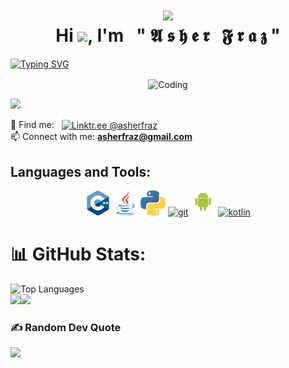 [](https://raw.githubusercontent.com/asherfraz/asherfraz/master/media/Header.png)

 <h1 align="center"> 
  <img src="https://i.giphy.com/Y4bzv6DYbYzy8jDnoW.webp" width="150" >
  <br>
Hi <img src="https://media.giphy.com/media/hvRJCLFzcasrR4ia7z/giphy.gif" width="30px">, I'm &nbsp; " 𝕬 𝖘 𝖍 𝖊 𝖗 &nbsp; 𝕱 𝖗 𝖆 𝖟 " </h1>

[![Typing SVG](https://readme-typing-svg.demolab.com?font=Tektur&size=32&duration=3500&pause=1000&color=5CB3FF&center=true&vCenter=true&random=false&width=1024&height=110&lines=Software+Engineer;Adopting+New+Tech;Student;Programmer)](https://git.io/typing-svg)
<!-- <h3 align="center">Software Engineer | Passionate Android Developer | Adopting New Tech </h3> -->
 

<p align="center">
 <!-- <img align="center" alt="Coding" width="300" height="305" src="https://github.com/asherfraz/asherfraz/blob/main/media/eat_sleep_code_repeat2.gif"> -->
<!--  <img align="center" alt="Coding" width="400" src="https://github.com/asherfraz/asherfraz/blob/main/media/coding-gif.gif"> -->
 <img align="center" alt="Coding" width="480" src="https://i.giphy.com/qgQUggAC3Pfv687qPC.webp">
<br/>
<!--  <img align="center" alt="Coding" width="400" src="https://github.com/asherfraz/asherfraz/blob/main/media/github_media.gif"> -->
</p>

[![](https://visitcount.itsvg.in/api?id=asherfraz&icon=3&color=0)](https://visitcount.itsvg.in)</br>
<!-- I’m interested in ... **Android Application Development** -->
<!-- 🌱 I’m currently learning **Android development with Jetpack Compose using Kotlin** 
<br>
<!--🔭 I’m currently learning new Skills<br>-->
<!-- 👯 I’m looking to collaborate on an **internship leading to job**<br> -->
🤝 Find me: &nbsp; <a href="https://linktr.ee/asherfraz" target="_blank"><img align="center" src="https://logos-world.net/wp-content/uploads/2022/12/Linktree-Emblem-500x281.png" alt="Linktr.ee @asherfraz" height="40" width="72" /></a> <br>
📫 Connect with me: **asherfraz@gmail.com**
<!-- 
- 👨‍💻 Here is my portfolio <a href="https://asherfraz.github.io/"  target="_blank" >Visit</a>
-->
<!-- 
## Connect with me:
<p align="center">
<a href="https://linktr.ee/asherfraz" target="_blank"><img align="center" src="https://logos-world.net/wp-content/uploads/2022/12/Linktree-Emblem-500x281.png" alt="Linktr.ee @asherfraz" height="110" width="128" />
<a href="https://twitter.com/asherfraz" target="_blank"><img align="center" src="https://raw.githubusercontent.com/rahuldkjain/github-profile-readme-generator/master/src/images/icons/Social/twitter.svg" alt="@asherfraz" height="30" width="40" /></a>
<a href="https://dev.to/asherfraz" target="_blank"><img align="center" src="https://raw.githubusercontent.com/rahuldkjain/github-profile-readme-generator/master/src/images/icons/Social/devto.svg" alt="asherfraz" height="30" width="40" /></a>
<a href="https://linkedin.com/in/asherfraz" target="_blank"><img align="center" src="https://raw.githubusercontent.com/rahuldkjain/github-profile-readme-generator/master/src/images/icons/Social/linked-in-alt.svg" alt="@asherfraz" height="30" width="40" /></a>
<a href="https://fb.com/" target="_blank"><img align="center" src="https://raw.githubusercontent.com/rahuldkjain/github-profile-readme-generator/master/src/images/icons/Social/facebook.svg" alt="Asher Fraz" height="30" width="40" /></a>
<a href="https://instagram.com/" target="_blank"><img align="center" src="https://raw.githubusercontent.com/rahuldkjain/github-profile-readme-generator/master/src/images/icons/Social/instagram.svg" alt="Ash3rfraz" height="30" width="40" /></a>
<a href="https://www.hackerrank.com/asherfraz1" target="_blank"><img align="center" src="https://raw.githubusercontent.com/rahuldkjain/github-profile-readme-generator/master/src/images/icons/Social/hackerrank.svg" alt="asherfraz" height="30" width="40" /></a>
<a href="https://www.leetcode.com/asherfraz" target="_blank"><img align="center" src="https://raw.githubusercontent.com/rahuldkjain/github-profile-readme-generator/master/src/images/icons/Social/leet-code.svg" alt="asherfraz" height="30" width="40" /></a> -->
</p>

  
## Languages and Tools:
<p align="center"> 
 <!-- Cpp Language -->
 <a href="https://www.w3schools.com/cpp/" target="_blank" rel="noreferrer"> <img src="https://raw.githubusercontent.com/devicons/devicon/master/icons/cplusplus/cplusplus-original.svg" alt="cplusplus" width="40" height="40"/></a>
 <!-- Java Language -->
 <a href="https://www.w3schools.com/java/" target="_blank" rel="noreferrer"> <img src="https://raw.githubusercontent.com/devicons/devicon/master/icons/java/java-original.svg" alt="java" width="40" height="40"/></a>
 <!-- Python Language -->
 <a href="https://realpython.com" target="_blank" rel="noreferrer"> <img src="https://github.com/asherfraz/asherfraz/blob/main/logos/python.png" alt="Python" width="40" height="40"/></a>
<!--   Git -->
<a href="https://git-scm.com/" target="_blank" rel="noreferrer"> <img src="https://www.vectorlogo.zone/logos/git-scm/git-scm-icon.svg" alt="git" width="40" height="40"/></a>
<!--   Android  -->
<a href="https://developer.android.com" target="_blank" rel="noreferrer"> <img src="https://raw.githubusercontent.com/devicons/devicon/master/icons/android/android-original-wordmark.svg" alt="android" width="40" height="40"/></a>
<!--   Kotlin -->
<a href="https://kotlinlang.org" target="_blank" rel="noreferrer"> <img src="https://www.vectorlogo.zone/logos/kotlinlang/kotlinlang-icon.svg" alt="kotlin" width="40" height="40"/></a>

 </p>

# 📊 GitHub Stats:
![Top Languages](https://github-readme-stats.vercel.app/api/top-langs/?username=asherfraz&theme=dark&hide_border=false&include_all_commits=false&count_private=false&layout=compact)<br/>
  ![](https://github-readme-stats.vercel.app/api?username=asherfraz&theme=highcontrast&hide_border=false&include_all_commits=true&count_private=false)![](https://github-readme-streak-stats.herokuapp.com/?user=asherfraz&theme=highcontrast&hide_border=false)


### ✍️ Random Dev Quote
![](https://quotes-github-readme.vercel.app/api?type=horizontal&theme=tokyonight)

<!---
asherfraz/asherfraz is a ✨ special ✨ repository because its `README.md` (this file) appears on your GitHub profile.
You can click the Preview link to take a look at your changes.
--->
